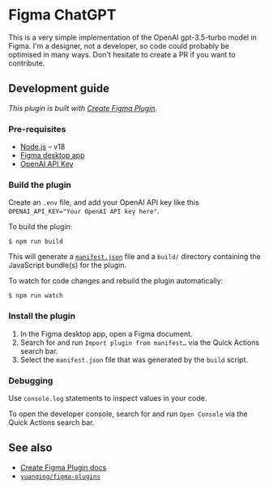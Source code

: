 # Figma ChatGPT

This is a very simple implementation of the OpenAI gpt-3.5-turbo model in Figma. I'm a designer, not a developer, so code could probably be optimised in many ways. Don't hesitate to create a PR if you want to contribute.

## Development guide

*This plugin is built with [Create Figma Plugin](https://yuanqing.github.io/create-figma-plugin/).*

### Pre-requisites

- [Node.js](https://nodejs.org) – v18
- [Figma desktop app](https://figma.com/downloads/)
- [OpenAI API Key](https://help.openai.com/en/articles/4936850-where-do-i-find-my-secret-api-key)

### Build the plugin

Create an `.env` file, and add your OpenAI API key like this `OPENAI_API_KEY="Your OpenAI API key here"`. 

To build the plugin:

```
$ npm run build
```

This will generate a [`manifest.json`](https://figma.com/plugin-docs/manifest/) file and a `build/` directory containing the JavaScript bundle(s) for the plugin.

To watch for code changes and rebuild the plugin automatically:

```
$ npm run watch
```

### Install the plugin

1. In the Figma desktop app, open a Figma document.
2. Search for and run `Import plugin from manifest…` via the Quick Actions search bar.
3. Select the `manifest.json` file that was generated by the `build` script.

### Debugging

Use `console.log` statements to inspect values in your code.

To open the developer console, search for and run `Open Console` via the Quick Actions search bar.

## See also

- [Create Figma Plugin docs](https://yuanqing.github.io/create-figma-plugin/)
- [`yuanqing/figma-plugins`](https://github.com/yuanqing/figma-plugins#readme)
